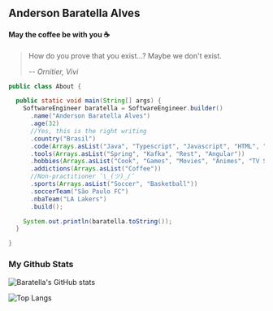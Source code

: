 ## Anderson Baratella Alves

#### May the coffee be with you ☕

> How do you prove that you exist...? Maybe we don't exist.
>  
> -- <cite>Ornitier, Vivi</cite>
```java
public class About {

  public static void main(String[] args) {
    SoftwareEngineer baratella = SoftwareEngineer.builder()
      .name("Anderson Baratella Alves")
      .age(32)
      //Yes, this is the right writing
      .country("Brasil")
      .code(Arrays.asList("Java", "Typescript", "Javascript", "HTML", "CSS"))
      .tools(Arrays.asList("Spring", "Kafka", "Rest", "Angular"))
      .hobbies(Arrays.asList("Cook", "Games", "Movies", "Animes", "TV Series"))
      .addictions(Arrays.asList("Coffee"))
      //Non-practitioner ¯\_(ツ)_/¯
      .sports(Arrays.asList("Soccer", "Basketball"))
      .soccerTeam("São Paulo FC")
      .nbaTeam("LA Lakers")
      .build();

    System.out.println(baratella.toString());
  }

}
```

### My Github Stats  

![Baratella's GitHub stats](https://github-readme-stats.vercel.app/api?username=andersonbalves&show_icons=true&theme=radical)


![Top Langs](https://github-readme-stats.vercel.app/api/top-langs/?username=andersonbalves&layout=compact&theme=radical)

